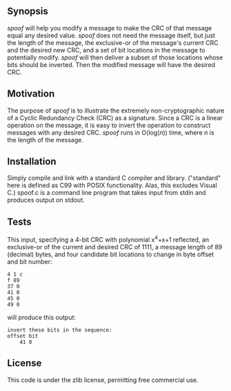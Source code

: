 Synopsis
--------

_spoof_ will help you modify a message to make the CRC of that message equal
any desired value. _spoof_ does not need the message itself, but just the
length of the message, the exclusive-or of the message's current CRC and the
desired new CRC, and a set of bit locations in the message to potentially
modify. _spoof_ will then deliver a subset of those locations whose bits should
be inverted. Then the modified message will have the desired CRC.

Motivation
----------

The purpose of _spoof_ is to illustrate the extremely non-cryptographic nature
of a Cyclic Redundancy Check (CRC) as a signature. Since a CRC is a linear
operation on the message, it is easy to invert the operation to construct
messages with any desired CRC. _spoof_ runs in O(log(_n_)) time, where _n_ is
the length of the message.

Installation
------------

Simply compile and link with a standard C compiler and library. ("standard"
here is defined as C99 with POSIX functionality. Alas, this excludes Visual C.)
spoof.c is a command line program that takes input from stdin and produces
output on stdout.

Tests
-----

This input, specifying a 4-bit CRC with polynomial x<sup>4</sup>+x+1 reflected,
an exclusive-or of the current and desired CRC of 1111, a message length of 89
(decimal) bytes, and four candidate bit locations to change in byte offset and
bit number:

    4 1 c
    f 89
    37 0
    41 0
    45 0
    49 0

will produce this output:

    invert these bits in the sequence:
    offset bit
        41 0

License
-------

This code is under the zlib license, permitting free commercial use.
